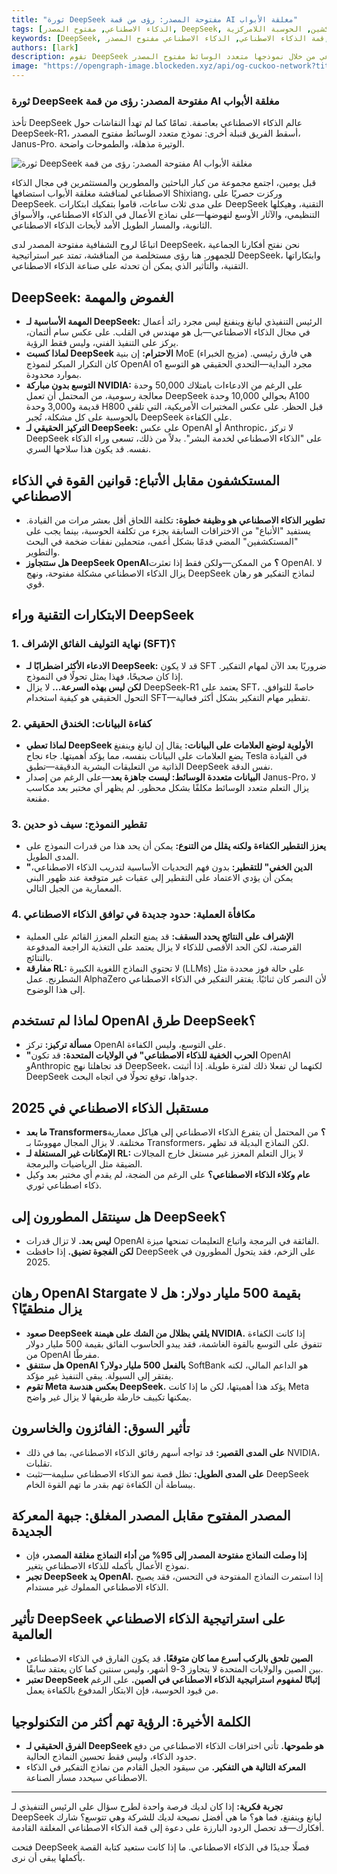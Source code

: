 ```yaml
---
title: "ثورة DeepSeek مفتوحة المصدر: رؤى من قمة AI مغلقة الأبواب"
tags: [الذكاء الاصطناعي, مفتوح المصدر, DeepSeek, البلوكشين, الحوسبة اللامركزية]
keywords: [DeepSeek, قمة الذكاء الاصطناعي, الذكاء الاصطناعي مفتوح المصدر, Janus-Pro, ابتكار الذكاء الاصطناعي]
authors: [lark]
description: تقوم DeepSeek بثورة في مجال الذكاء الاصطناعي من خلال نموذجها متعدد الوسائط مفتوح المصدر، Janus-Pro. يتعمق هذا المقال في رؤى من قمة AI مغلقة الأبواب حديثة، مستكشفًا ابتكارات DeepSeek التقنية، والتركيز الاستراتيجي، وتأثيرها المحتمل على صناعة الذكاء الاصطناعي.
image: "https://opengraph-image.blockeden.xyz/api/og-cuckoo-network?title=ثورة%20DeepSeek%20مفتوحة%20المصدر:%20رؤى%20من%20قمة%20AI%20مغلقة%20الأبواب"
---
```


### **ثورة DeepSeek مفتوحة المصدر: رؤى من قمة AI مغلقة الأبواب**

تأخذ DeepSeek عالم الذكاء الاصطناعي بعاصفة. تمامًا كما لم تهدأ النقاشات حول DeepSeek-R1، أسقط الفريق قنبلة أخرى: نموذج متعدد الوسائط مفتوح المصدر، Janus-Pro. الوتيرة مذهلة، والطموحات واضحة.

![ثورة DeepSeek مفتوحة المصدر: رؤى من قمة AI مغلقة الأبواب](https://opengraph-image.blockeden.xyz/api/og-cuckoo-network?title=ثورة%20DeepSeek%20مفتوحة%20المصدر:%20رؤى%20من%20قمة%20AI%20مغلقة%20الأبواب)

قبل يومين، اجتمع مجموعة من كبار الباحثين والمطورين والمستثمرين في مجال الذكاء الاصطناعي لمناقشة مغلقة الأبواب استضافها Shixiang، وركزت حصريًا على DeepSeek. على مدى ثلاث ساعات، قاموا بتفكيك ابتكارات DeepSeek التقنية، وهيكلها التنظيمي، والآثار الأوسع لنهوضها—على نماذج الأعمال في الذكاء الاصطناعي، والأسواق الثانوية، والمسار الطويل الأمد لأبحاث الذكاء الاصطناعي.

اتباعًا لروح الشفافية مفتوحة المصدر لدى DeepSeek، نحن نفتح أفكارنا الجماعية للجمهور. هنا رؤى مستخلصة من المناقشة، تمتد عبر استراتيجية DeepSeek، وابتكاراتها التقنية، والتأثير الذي يمكن أن تحدثه على صناعة الذكاء الاصطناعي.

## **DeepSeek: الغموض والمهمة**

- **المهمة الأساسية لـ DeepSeek:** الرئيس التنفيذي ليانغ وينفنغ ليس مجرد رائد أعمال في مجال الذكاء الاصطناعي—بل هو مهندس في القلب. على عكس سام ألتمان، يركز على التنفيذ الفني، وليس فقط الرؤية.
- **لماذا كسبت DeepSeek الاحترام:** إن بنية MoE (مزيج الخبراء) هي فارق رئيسي. كان التكرار المبكر لنموذج OpenAI o1 مجرد البداية—التحدي الحقيقي هو التوسع بموارد محدودة.
- **التوسع بدون مباركة NVIDIA:** على الرغم من الادعاءات بامتلاك 50,000 وحدة معالجة رسومية، من المحتمل أن تعمل DeepSeek بحوالي 10,000 وحدة A100 قديمة و3,000 وحدة H800 قبل الحظر. على عكس المختبرات الأمريكية، التي تلقي بالحوسبة على كل مشكلة، تُجبر DeepSeek على الكفاءة.
- **التركيز الحقيقي لـ DeepSeek:** على عكس OpenAI أو Anthropic، لا تركز DeepSeek على "الذكاء الاصطناعي لخدمة البشر". بدلاً من ذلك، تسعى وراء الذكاء نفسه. قد يكون هذا سلاحها السري.

## **المستكشفون مقابل الأتباع: قوانين القوة في الذكاء الاصطناعي**

- **تطوير الذكاء الاصطناعي هو وظيفة خطوة:** تكلفة اللحاق أقل بعشر مرات من القيادة. يستفيد "الأتباع" من الاختراقات السابقة بجزء من تكلفة الحوسبة، بينما يجب على "المستكشفين" المضي قدمًا بشكل أعمى، متحملين نفقات ضخمة في البحث والتطوير.
- **هل ستتجاوز DeepSeek OpenAI؟** من الممكن—ولكن فقط إذا تعثرت OpenAI. لا يزال الذكاء الاصطناعي مشكلة مفتوحة، ونهج DeepSeek لنماذج التفكير هو رهان قوي.

## **الابتكارات التقنية وراء DeepSeek**

### **1. نهاية التوليف الفائق الإشراف (SFT)؟**

- **الادعاء الأكثر اضطرابًا لـ DeepSeek:** قد لا يكون SFT ضروريًا بعد الآن لمهام التفكير. إذا كان صحيحًا، فهذا يمثل تحولًا في النموذج.
- **لكن ليس بهذه السرعة...** لا يزال DeepSeek-R1 يعتمد على SFT، خاصةً للتوافق. التحول الحقيقي هو كيفية استخدام SFT—تقطير مهام التفكير بشكل أكثر فعالية.

### **2. كفاءة البيانات: الخندق الحقيقي**

- **لماذا تعطي DeepSeek الأولوية لوضع العلامات على البيانات:** يقال إن ليانغ وينفنغ يضع العلامات على البيانات بنفسه، مما يؤكد أهميتها. جاء نجاح Tesla في القيادة الذاتية من التعليقات البشرية الدقيقة—تطبق DeepSeek نفس الدقة.
- **البيانات متعددة الوسائط: ليست جاهزة بعد**—على الرغم من إصدار Janus-Pro، لا يزال التعلم متعدد الوسائط مكلفًا بشكل محظور. لم يظهر أي مختبر بعد مكاسب مقنعة.

### **3. تقطير النموذج: سيف ذو حدين**

- **يعزز التقطير الكفاءة ولكنه يقلل من التنوع:** يمكن أن يحد هذا من قدرات النموذج على المدى الطويل.
- **"الدين الخفي" للتقطير:** بدون فهم التحديات الأساسية لتدريب الذكاء الاصطناعي، يمكن أن يؤدي الاعتماد على التقطير إلى عقبات غير متوقعة عند ظهور البنى المعمارية من الجيل التالي.

### **4. مكافأة العملية: حدود جديدة في توافق الذكاء الاصطناعي**

- **الإشراف على النتائج يحدد السقف:** قد يمنع التعلم المعزز القائم على العملية القرصنة، لكن الحد الأقصى للذكاء لا يزال يعتمد على التغذية الراجعة المدفوعة بالنتائج.
- **مفارقة RL:** لا تحتوي النماذج اللغوية الكبيرة (LLMs) على حالة فوز محددة مثل الشطرنج. عمل AlphaZero لأن النصر كان ثنائيًا. يفتقر التفكير في الذكاء الاصطناعي إلى هذا الوضوح.

## **لماذا لم تستخدم OpenAI طرق DeepSeek؟**

- **مسألة تركيز:** تركز OpenAI على التوسع، وليس الكفاءة.
- **"الحرب الخفية للذكاء الاصطناعي" في الولايات المتحدة:** قد تكون OpenAI وAnthropic قد تجاهلتا نهج DeepSeek، لكنهما لن تفعلا ذلك لفترة طويلة. إذا أثبتت DeepSeek جدواها، توقع تحولًا في اتجاه البحث.

## **مستقبل الذكاء الاصطناعي في 2025**

- **ما بعد Transformers؟** من المحتمل أن يتفرع الذكاء الاصطناعي إلى هياكل معمارية مختلفة. لا يزال المجال مهووسًا بـ Transformers، لكن النماذج البديلة قد تظهر.
- **الإمكانات غير المستغلة لـ RL:** لا يزال التعلم المعزز غير مستغل خارج المجالات الضيقة مثل الرياضيات والبرمجة.
- **عام وكلاء الذكاء الاصطناعي؟** على الرغم من الضجة، لم يقدم أي مختبر بعد وكيل ذكاء اصطناعي ثوري.

## **هل سينتقل المطورون إلى DeepSeek؟**

- **ليس بعد.** لا تزال قدرات OpenAI الفائقة في البرمجة واتباع التعليمات تمنحها ميزة.
- **لكن الفجوة تضيق.** إذا حافظت DeepSeek على الزخم، فقد يتحول المطورون في 2025.

## **رهان OpenAI Stargate بقيمة 500 مليار دولار: هل لا يزال منطقيًا؟**

- **صعود DeepSeek يلقي بظلال من الشك على هيمنة NVIDIA.** إذا كانت الكفاءة تتفوق على التوسع بالقوة الغاشمة، فقد يبدو الحاسوب الفائق بقيمة 500 مليار دولار من OpenAI مفرطًا.
- **هل ستنفق OpenAI بالفعل 500 مليار دولار؟** SoftBank هو الداعم المالي، لكنه يفتقر إلى السيولة. يبقى التنفيذ غير مؤكد.
- **تقوم Meta بعكس هندسة DeepSeek.** يؤكد هذا أهميتها، لكن ما إذا كانت Meta يمكنها تكييف خارطة طريقها لا يزال غير واضح.

## **تأثير السوق: الفائزون والخاسرون**

- **على المدى القصير:** قد تواجه أسهم رقائق الذكاء الاصطناعي، بما في ذلك NVIDIA، تقلبات.
- **على المدى الطويل:** تظل قصة نمو الذكاء الاصطناعي سليمة—تثبت DeepSeek ببساطة أن الكفاءة تهم بقدر ما تهم القوة الخام.

## **المصدر المفتوح مقابل المصدر المغلق: جبهة المعركة الجديدة**

- **إذا وصلت النماذج مفتوحة المصدر إلى 95% من أداء النماذج مغلقة المصدر،** فإن نموذج الأعمال بأكمله للذكاء الاصطناعي يتغير.
- **تجبر DeepSeek يد OpenAI.** إذا استمرت النماذج المفتوحة في التحسن، فقد يصبح الذكاء الاصطناعي المملوك غير مستدام.

## **تأثير DeepSeek على استراتيجية الذكاء الاصطناعي العالمية**

- **الصين تلحق بالركب أسرع مما كان متوقعًا.** قد يكون الفارق في الذكاء الاصطناعي بين الصين والولايات المتحدة لا يتجاوز 3-9 أشهر، وليس سنتين كما كان يعتقد سابقًا.
- **تعتبر DeepSeek إثباتًا لمفهوم استراتيجية الذكاء الاصطناعي في الصين.** على الرغم من قيود الحوسبة، فإن الابتكار المدفوع بالكفاءة يعمل.

## **الكلمة الأخيرة: الرؤية تهم أكثر من التكنولوجيا**

- **الفرق الحقيقي لـ DeepSeek هو طموحها.** تأتي اختراقات الذكاء الاصطناعي من دفع حدود الذكاء، وليس فقط تحسين النماذج الحالية.
- **المعركة التالية هي التفكير.** من سيقود الجيل القادم من نماذج التفكير في الذكاء الاصطناعي سيحدد مسار الصناعة.

------

**تجربة فكرية:**
 إذا كان لديك فرصة واحدة لطرح سؤال على الرئيس التنفيذي لـ DeepSeek ليانغ وينفنغ، فما هو؟ ما هي أفضل نصيحة لديك للشركة وهي تتوسع؟ شارك أفكارك—قد تحصل الردود البارزة على دعوة إلى قمة الذكاء الاصطناعي المغلقة القادمة.

فتحت DeepSeek فصلًا جديدًا في الذكاء الاصطناعي. ما إذا كانت ستعيد كتابة القصة بأكملها يبقى أن نرى.
